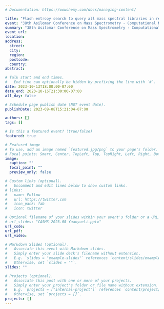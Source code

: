 ```yaml
---
# Documentation: https://wowchemy.com/docs/managing-content/

title: "Flash entropy search to query all mass spectral libraries in real time"
event: "38th Asilomar Conference on Mass Spectrometry - Computational Mass Spectrometry"
summary: "38th Asilomar Conference on Mass Spectrometry - Computational Mass Spectrometry"
event_url:
location:
address:
  street:
  city:
  region:
  postcode:
  country:
abstract:

# Talk start and end times.
#   End time can optionally be hidden by prefixing the line with `#`.
date: 2023-10-13T18:00:00-07:00
date_end: 2023-10-16T21:30:00-07:00
all_day: false

# Schedule page publish date (NOT event date).
publishDate: 2023-09-08T15:21:04-07:00

authors: []
tags: []

# Is this a featured event? (true/false)
featured: true

# Featured image
# To use, add an image named `featured.jpg/png` to your page's folder. 
# Focal points: Smart, Center, TopLeft, Top, TopRight, Left, Right, BottomLeft, Bottom, BottomRight.
image:
  caption: ""
  focal_point: ""
  preview_only: false

# Custom links (optional).
#   Uncomment and edit lines below to show custom links.
# links:
# - name: Follow
#   url: https://twitter.com
#   icon_pack: fab
#   icon: twitter

# Optional filename of your slides within your event's folder or a URL.
# url_slides: "CASMS-2023.08-YuanyueLi.pptx"
url_code:
url_pdf:
url_video:

# Markdown Slides (optional).
#   Associate this event with Markdown slides.
#   Simply enter your slide deck's filename without extension.
#   E.g. `slides = "example-slides"` references `content/slides/example-slides.md`.
#   Otherwise, set `slides = ""`.
slides: ""

# Projects (optional).
#   Associate this post with one or more of your projects.
#   Simply enter your project's folder or file name without extension.
#   E.g. `projects = ["internal-project"]` references `content/project/deep-learning/index.md`.
#   Otherwise, set `projects = []`.
projects: []
---
```

